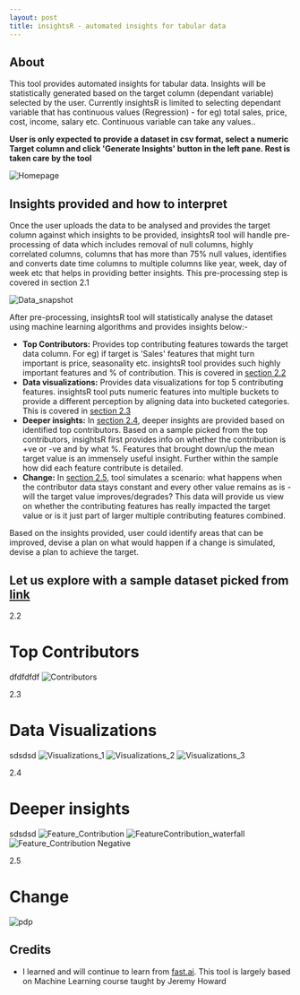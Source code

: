 ```yaml
---
layout: post
title: insightsR - automated insights for tabular data
---
```


## About
This tool provides automated insights for tabular data. Insights will be statistically generated based on the target column (dependant variable) selected by the user. Currently insightsR is limited to selecting dependant variable that has continuous values (Regression) - for eg) total sales, price, cost, income, salary etc. Continuous variable can take any values..

**User is only expected to provide a dataset in csv format, select a numeric Target column and click 'Generate Insights' button in the left pane. Rest is taken care by the tool**

<img alt="Homepage" src="../assets/img/insightsr/Home.png">

## Insights provided and how to interpret

Once the user uploads the data to be analysed and provides the target column against which insights to be provided, insightsR tool will handle pre-processing of data which includes removal of null columns, highly correlated columns, columns that has more than 75% null values, identifies and converts date time columns to multiple columns like year, week, day of week etc that helps in providing better insights. This pre-processing step is covered in section 2.1

<img alt="Data_snapshot" src="../assets/img/insightsr/Data_snapshot.png">

After pre-processing, insightsR tool will statistically analyse the dataset using machine learning algorithms and provides insights below:-
- **Top Contributors:** Provides top contributing features towards the target data column. For eg) if target is 'Sales' features that might turn important is price, seasonality etc. insightsR tool provides such highly important features and % of contribution. This is covered in [section 2.2](#-top-contributors)
- **Data visualizations:** Provides data visualizations for top 5 contributing features. insightsR tool puts numeric features into multiple buckets to provide a different perception by aligning data into bucketed categories. This is covered in [section 2.3](#-data-visualizations)
- **Deeper insights:** In [section 2.4](#-deeper-insights), deeper insights are provided based on identified top contributors. Based on a sample picked from the top contributors, insightsR first provides info on whether the contribution is +ve or -ve and by what %. Features that brought down/up the mean target value is an immensely useful insight. Further within the sample how did each feature contribute is detailed.
- **Change:** In [section 2.5](#-change-), tool simulates a scenario: what happens when the contributor data stays constant and every other value remains as is - will the target value improves/degrades? This data will provide us view on whether the contributing features has really impacted the target value or is it just part of larger multiple contributing features combined.

Based on the insights provided, user could identify areas that can be improved, devise a plan on what would happen if a change is simulated, devise a plan to achieve the target.

## Let us explore with a sample dataset picked from [link](https://github.com/ageron/handson-ml/blob/master/datasets/housing/housing.csv)

2.2 
# Top Contributors
dfdfdfdf
<img alt="Contributors" src="../assets/img/insightsr/Contributors.png">

2.3 
# Data Visualizations
sdsdsd
<img alt="Visualizations_1" src="../assets/img/insightsr/Visualizations_1.png">
<img alt="Visualizations_2" src="../assets/img/insightsr/Visualizations_2.png">
<img alt="Visualizations_3" src="../assets/img/insightsr/Visualizations_3.png">


2.4 
# Deeper insights
sdsdsd
<img alt="Feature_Contribution" src="../assets/img/insightsr/Feature_Contribution.png">
<img alt="FeatureContribution_waterfall" src="../assets/img/insightsr/FeatureContribution_waterfall.png">
<img alt="Feature_Contribution Negative" src="../assets/img/insightsr/Feature_Contribution-ve.png">


2.5
# Change
<img alt="pdp" src="../assets/img/insightsr/pdp.png">


## Credits
- I learned and will continue to learn from [fast.ai](https://fast.ai). This tool is largely based on Machine Learning course taught by Jeremy Howard
